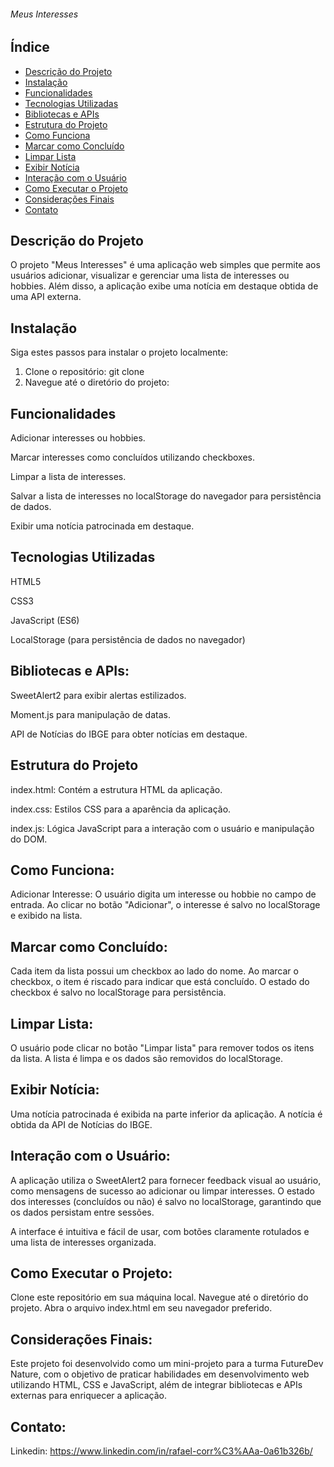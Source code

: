 ###### Meus Interesses ######

## Índice

- [Descrição do Projeto](#descrição)
- [Instalação](#instalação)
- [Funcionalidades](#funcionalidades)
- [Tecnologias Utilizadas](#tecnologias)
- [Bibliotecas e APIs](#bibliotecas)
- [Estrutura do Projeto](#logica)
- [Como Funciona](#funcionamento)
- [Marcar como Concluído](#check)
- [Limpar Lista](#limpar)
- [Exibir Notícia](#noticia)
- [Interação com o Usuário](#interação)
- [Como Executar o Projeto](#executar)
- [Considerações Finais](#conclusão)
- [Contato](#contato)


## Descrição do Projeto ##
O projeto "Meus Interesses" é uma aplicação web simples que permite aos usuários adicionar, visualizar e gerenciar uma lista de interesses ou hobbies. Além disso, a aplicação exibe uma notícia em destaque obtida de uma API externa.



## Instalação

 Siga estes passos para instalar o projeto localmente:

1. Clone o repositório:
   git clone 
2. Navegue até o diretório do projeto:

## Funcionalidades ##
Adicionar interesses ou hobbies.

Marcar interesses como concluídos utilizando checkboxes.

Limpar a lista de interesses.

Salvar a lista de interesses no localStorage do navegador para persistência de dados.

Exibir uma notícia patrocinada em destaque.



## Tecnologias Utilizadas ##
HTML5

CSS3

JavaScript (ES6)

LocalStorage (para persistência de dados no navegador)



## Bibliotecas e APIs: ##
SweetAlert2 para exibir alertas estilizados.

Moment.js para manipulação de datas.

API de Notícias do IBGE para obter notícias em destaque.



## Estrutura do Projeto ##
index.html: Contém a estrutura HTML da aplicação.

index.css: Estilos CSS para a aparência da aplicação.

index.js: Lógica JavaScript para a interação com o usuário e manipulação do DOM.



## Como Funciona: ##
Adicionar Interesse:
O usuário digita um interesse ou hobbie no campo de entrada.
Ao clicar no botão "Adicionar", o interesse é salvo no localStorage e exibido na lista.



## Marcar como Concluído:
Cada item da lista possui um checkbox ao lado do nome.
Ao marcar o checkbox, o item é riscado para indicar que está concluído.
O estado do checkbox é salvo no localStorage para persistência.



## Limpar Lista:
O usuário pode clicar no botão "Limpar lista" para remover todos os itens da lista.
A lista é limpa e os dados são removidos do localStorage.



## Exibir Notícia:
Uma notícia patrocinada é exibida na parte inferior da aplicação.
A notícia é obtida da API de Notícias do IBGE.



## Interação com o Usuário: 
A aplicação utiliza o SweetAlert2 para fornecer feedback visual ao usuário, como mensagens de sucesso ao adicionar ou limpar interesses.
O estado dos interesses (concluídos ou não) é salvo no localStorage, garantindo que os dados persistam entre sessões.



A interface é intuitiva e fácil de usar, com botões claramente rotulados e uma lista de interesses organizada.



## Como Executar o Projeto: 
Clone este repositório em sua máquina local.
Navegue até o diretório do projeto.
Abra o arquivo index.html em seu navegador preferido.



## Considerações Finais: ##
Este projeto foi desenvolvido como um mini-projeto para a turma FutureDev Nature, com o objetivo de praticar habilidades em desenvolvimento web utilizando HTML, CSS e JavaScript, além de integrar bibliotecas e APIs externas para enriquecer a aplicação.



## Contato: ##
Linkedin:  https://www.linkedin.com/in/rafael-corr%C3%AAa-0a61b326b/ 